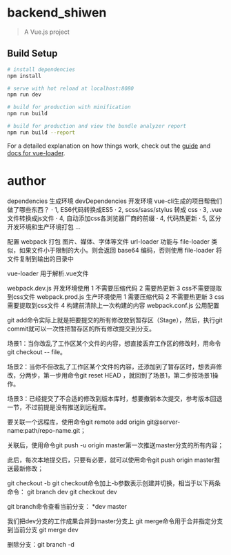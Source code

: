# backend_shiwen

> A Vue.js project

## Build Setup

``` bash
# install dependencies
npm install

# serve with hot reload at localhost:8080
npm run dev

# build for production with minification
npm run build

# build for production and view the bundle analyzer report
npm run build --report
```

For a detailed explanation on how things work, check out the [guide](http://vuejs-templates.github.io/webpack/) and [docs for vue-loader](http://vuejs.github.io/vue-loader).

# author
dependencies 生成环境
devDependencies 开发环境
vue-cli生成的项目帮我们做了哪些东西？
· 1, ES6代码转换成ES5
· 2, scss/sass/stylus 转成 css
· 3, .vue文件转换成js文件
· 4, 自动添加css各浏览器厂商的前缀
· 4, 代码热更新
· 5, 区分开发环境和生产环境打包
...

配置 webpack 打包 图片、媒体、字体等文件
url-loader 功能与 file-loader 类似，如果文件小于限制的大小。则会返回 base64 编码，否则使用 file-loader 将文件复制到输出的目录中

vue-loader 用于解析.vue文件

webpack.dev.js 开发环境使用
    1 不需要压缩代码
    2 需要热更新
    3 css不需要提取到css文件
webpack.prod.js 生产环境使用
    1 需要压缩代码
    2 不需要热更新
    3 css需要提取到css文件
    4 构建前清除上一次构建的内容
webpack.conf.js 公用配置

git add命令实际上就是把要提交的所有修改放到暂存区（Stage），然后，执行git commit就可以一次性把暂存区的所有修改提交到分支。


场景1：当你改乱了工作区某个文件的内容，想直接丢弃工作区的修改时，用命令git checkout -- file。

场景2：当你不但改乱了工作区某个文件的内容，还添加到了暂存区时，想丢弃修改，分两步，第一步用命令git reset HEAD <file>，就回到了场景1，第二步按场景1操作。

场景3：已经提交了不合适的修改到版本库时，想要撤销本次提交，参考版本回退一节，不过前提是没有推送到远程库。


要关联一个远程库，使用命令git remote add origin git@server-name:path/repo-name.git；

关联后，使用命令git push -u origin master第一次推送master分支的所有内容；

此后，每次本地提交后，只要有必要，就可以使用命令git push origin master推送最新修改；

git checkout -b <name>
git checkout命令加上-b参数表示创建并切换，相当于以下两条命令：
git branch dev
git checkout dev

git branch命令查看当前分支：
*dev
master

我们把dev分支的工作成果合并到master分支上
git merge命令用于合并指定分支到当前分支
git merge dev

删除分支：git branch -d <name>